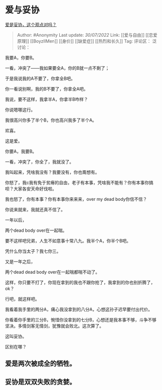 # 爱与妥协
[爱是妥协，这个观点对吗？](https://www.zhihu.com/question/545832415/answer/2598902178)

> Author: #Anonymity
> Last update: *30/07/2022*
> Link: [[爱与自由]] [[恋爱原理]] [[BoyzIIMen]] [[身价]] [[缺爱症]] [[热烈和长久]]
> Tag:
> 评论区：
> 泛讨论：

我要A，你要B。

一看，冲突了——我如果要全A，你的B就一点不剩了；

于是我说我的A不要了，你拿全B吧。

你一看说别啊，我的B不要了，你拿全A吧。

我说，要不这样，我拿半A，你拿半B咋样？

你说嗯哪这行。

我很高兴你多了半个B，你也高兴我多了半个A。

欢喜。

这是爱。

你要A，我要B。

一看，冲突了，你全了，我就没了。

我叫起来，凭啥我没有？我要没有，你也甭想有。

你怒了，我c我有免于贫瘠的自由，老子有本事，凭啥我不能有？你有本事你搞呗？大家各安天命好伐啦。

我也怒了，你有本事？你有本事你来来来，over my dead body你信不信？

你说来就来，我就还真不信了。

一年以后，

两个dead body over在一起喘。

要不这样吧兄弟，人生不如意事十常八九。我半个A，你半个B吧。

凭什么你当太子？我七你三。

又是一年之后，

两个dead dead body over在一起喘都喘不动了。

这样，你只要不打了，你现在拿到的我也不跟你抢了，我拿到的你也别折腾了，ok？

行吧，就这样吧。

我看着我手里的两分A，痛心我没拿到的八分A，心想这孙子迟早要付出代价。

你看着你手里的三分B，惋惜你没拿到的七分B，心想还是我本事不够，斗争不够坚决。多情剑客无情剑，犹豫就会败北。这次算了。

这叫妥协。

区别在哪？

## **爱是两次被成全的牺牲。**

## **妥协是双双失败的贪婪。**

